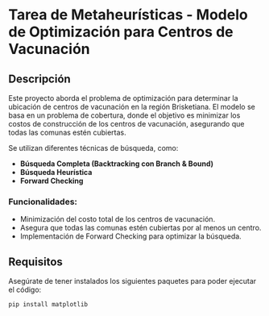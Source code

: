 # Tarea de Metaheurísticas - Modelo de Optimización para Centros de Vacunación

## Descripción
Este proyecto aborda el problema de optimización para determinar la ubicación de centros de vacunación en la región Brisketiana. El modelo se basa en un problema de cobertura, donde el objetivo es minimizar los costos de construcción de los centros de vacunación, asegurando que todas las comunas estén cubiertas.

Se utilizan diferentes técnicas de búsqueda, como:
- **Búsqueda Completa (Backtracking con Branch & Bound)**
- **Búsqueda Heurística**
- **Forward Checking**

### Funcionalidades:
- Minimización del costo total de los centros de vacunación.
- Asegura que todas las comunas estén cubiertas por al menos un centro.
- Implementación de Forward Checking para optimizar la búsqueda.

## Requisitos
Asegúrate de tener instalados los siguientes paquetes para poder ejecutar el código:

```bash
pip install matplotlib
